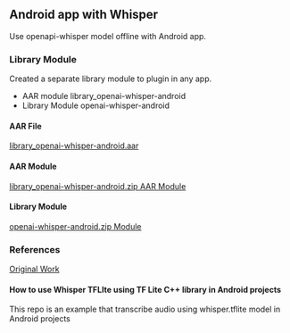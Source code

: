## Android app with Whisper

Use openapi-whisper model offline with Android app.

### Library Module  
Created a separate library module to plugin in any app.

- AAR module library_openai-whisper-android
- Library Module openai-whisper-android

#### AAR File
[library_openai-whisper-android.aar](https://github.com/DastanIqbal/openai-whisper-android/download/library_openai-whisper-android.aar)

#### AAR Module
[library_openai-whisper-android.zip AAR Module](https://github.com/DastanIqbal/openai-whisper-android/download/library_openai-whisper-android.zip)

#### Library Module
[openai-whisper-android.zip Module](https://github.com/DastanIqbal/openai-whisper-android/download/openai-whisper-android.zip)



### References

[Original Work](https://github.com/usefulsensors/openai-whisper)

#### How to use Whisper TFLIte using TF Lite C++ library in Android projects

This repo is an example that transcribe audio using whisper.tflite model in Android projects

